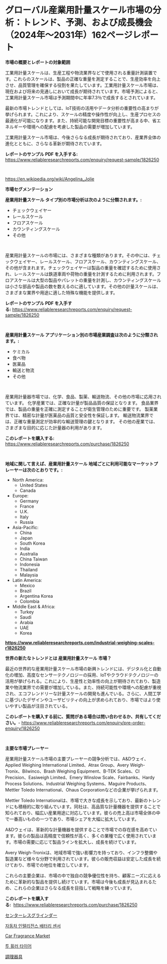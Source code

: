 <p><h1>グローバル産業用計量スケール市場の分析：トレンド、予測、および成長機会（2024年〜2031年）162ページレポート</h1></p><p><strong>市場の概要とレポートの対象範囲</strong></p>
<p><p>工業用計量スケールは、生産工程や物流業界などで使用される重量計測装置です。これらのスケールは、製品の正確な重量を測定することで、生産効率を向上させ、品質管理を確保する役割を果たしています。工業用計量スケール市場は、現在および将来の見通しにおいて成長が期待されています。市場予測によると、工業用計量スケール市場は予測期間中に年率7.3％で成長するとされています。</p><p>最新の市場トレンドとしては、IoT技術の活用やデータ分析の重要性の高まりが挙げられます。これにより、スケールの精度や操作性が向上し、生産プロセスの最適化が可能になります。また、持続可能な開発目標の重要性が高まる中、省エネルギーや環境への配慮を考慮した製品の需要が増加しています。</p><p>工業用計量スケール市場は、今後さらなる成長が期待されており、産業界全体の進化とともに、さらなる革新が期待されています。</p></p>
<p><strong>レポートのサンプル PDF を入手する:</strong> <a href="https://www.reliableresearchreports.com/enquiry/request-sample/1826250">https://www.reliableresearchreports.com/enquiry/request-sample/1826250</a></p>
<p>&nbsp;</p>
<p><a href="https://en.wikipedia.org/wiki/Angelina_Jolie">https://en.wikipedia.org/wiki/Angelina_Jolie</a></p>
<p><strong>市場セグメンテーション</strong></p>
<p><strong>産業用計量スケール タイプ別の市場分析は次のように分類されます。:</strong></p>
<p><ul><li>チェックウェイヤー</li><li>レールスケール</li><li>フロアスケール</li><li>カウンティングスケール</li><li>その他</li></ul></p>
<p>&nbsp;</p>
<p><p>産業用計量スケールの市場には、さまざまな種類があります。その中には、チェックウェイヤー、レールスケール、フロアスケール、カウンティングスケール、その他が含まれます。チェックウェイヤーは製品の重量を確認するために使用され、レールスケールは鉄道車両や荷物の重量を計測するために利用されます。フロアスケールは大型の製品やパレットの重量を計測し、カウンティングスケールは小さな部品や製品の数を数えるのに適しています。その他の計量スケールは、さまざまな業界や用途に適した特殊な機能を提供します。</p></p>
<p><strong>レポートのサンプル PDF を入手する:</strong>&nbsp;<a href="https://www.reliableresearchreports.com/enquiry/request-sample/1826250">https://www.reliableresearchreports.com/enquiry/request-sample/1826250</a></p>
<p>&nbsp;</p>
<p><strong> 産業用計量スケール アプリケーション別の市場産業調査は次のように分類されます。:</strong></p>
<p><ul><li>ケミカル</li><li>食べ物</li><li>医薬品</li><li>輸送と物流</li><li>その他</li></ul></p>
<p>&nbsp;</p>
<p><p>産業用計量器市場では、化学、食品、製薬、輸送物流、その他の市場に応用されています。 化学産業では、正確な計量が製品品質の保証となります。 食品業界では、製品の重量を正確に測定することが衛生管理のために重要です。 製薬業界では、精密な計量が医薬品の品質と安全性を保証します。 輸送物流業界では、正確な重量測定が効率的な輸送管理の鍵となります。 その他の産業では、さまざまな目的に応じた計量器の利用があります。</p></p>
<p><strong>このレポートを購入する:</strong>&nbsp; <a href="https://www.reliableresearchreports.com/purchase/1826250">https://www.reliableresearchreports.com/purchase/1826250</a></p>
<p>&nbsp;</p>
<p><strong>地域に関して言えば、産業用計量スケール 地域ごとに利用可能なマーケットプレーヤーは次のとおりです。:</strong></p>
<p><ul>
    <li>
        North America:
        <ul>
            <li>United States</li>
            <li>Canada</li>
        </ul>
    </li>
    <li>
        Europe:
        <ul>
            <li>Germany</li>
            <li>France</li>
            <li>U.K.</li>
            <li>Italy</li>
            <li>Russia</li>
        </ul>
    </li>
    <li>
        Asia-Pacific:
        <ul>
            <li>China</li>
            <li>Japan</li>
            <li>South Korea</li>
            <li>India</li>
            <li>Australia</li>
            <li>China Taiwan</li>
            <li>Indonesia</li>
            <li>Thailand</li>
            <li>Malaysia</li>
        </ul>
    </li>
    <li>
        Latin America:
        <ul>
            <li>Mexico</li>
            <li>Brazil</li>
            <li>Argentina Korea</li>
            <li>Colombia</li>
        </ul>
    </li>
    <li>
        Middle East & Africa:
        <ul>
            <li>Turkey</li>
            <li>Saudi</li>
            <li>Arabia</li>
            <li>UAE</li>
            <li>Korea</li>
        </ul>
    </li>
    </ul></p>
<p><strong><a href="https://www.reliableresearchreports.com/industrial-weighing-scales-r1826250">https://www.reliableresearchreports.com/industrial-weighing-scales-r1826250</a></strong>&nbsp;</p>
<p><strong>世界の新たなトレンドとは 産業用計量スケール 市場？</strong></p>
<p><p>最近の世界的な産業用計量スケール市場の新興トレンドには、デジタル化と自動化の増加、高度なセンサーテクノロジーの採用、IoTやクラウドテクノロジーの活用が挙げられる。これにより、生産性と効率性の向上が期待されており、製造業や物流業界での需要が増加している。また、持続可能性や環境への配慮が重視され、エコフレンドリーな計量スケールの開発も進んでいる。さらに、人間工学に基づいたデザインやユーザビリティの向上が求められており、市場ではより使いやすい製品が注目されている。</p></p>
<p><strong>このレポートを購入する前に、質問がある場合は問い合わせるか、共有してください。</strong>- <a href="https://www.reliableresearchreports.com/enquiry/pre-order-enquiry/1826250">https://www.reliableresearchreports.com/enquiry/pre-order-enquiry/1826250</a></p>
<p>&nbsp;</p>
<p><strong>主要な市場プレーヤー</strong></p>
<p><p>産業用計量スケール市場の主要プレーヤーの競争分析では、A&Dウェイ、Applied Weighing International Limited、Atrax Group、Avery Weigh-Tronix、Bilwinco、Brash Weighing Equipment、B-TEK Scales、CI Precision、Easiweigh Limited、Emery Winslow Scale、Fairbanks、Hardy Process Solutions、Industrial Weighing Systems、Maguire Products、Mettler Toledo International、Ohaus Corporationなどの企業が挙げられます。</p><p>Mettler Toledo Internationalは、市場で大きな成長を示しており、最新のトレンドにも積極的に取り組んでいます。同社は、高品質な計量機器を提供することで知られており、幅広い産業用途に対応しています。彼らの売上高は市場全体の中で一番高いものの一つであり、市場シェアを大幅に拡大しています。</p><p>A&Dウェイは、革新的な計量機器を提供することで市場での存在感を高めています。彼らの製品は高精度で信頼性が高く、多くの業種で広く使用されています。市場の需要に応じて製品ラインを拡大し、成長を続けています。</p><p>Avery Weigh-Tronixは、地域市場で強い影響力を持っており、インフラ整備や製造業など様々な分野で利用されています。彼らの販売収益は安定した成長を続けており、市場での地位を確立しています。</p><p>これらの主要企業は、市場の中で独自の競争優位性を持ち、顧客ニーズに応えるために革新的な製品を提供し続けています。市場は今後も成長が見込まれるため、これらの企業はさらなる成長を目指して戦略を練っています。</p></p>
<p><strong>このレポートを購入する:</strong>&nbsp;&nbsp;<a href="https://www.reliableresearchreports.com/purchase/1826250">https://www.reliableresearchreports.com/purchase/1826250</a></p>
<p><p><a href="https://github.com/TerrellConn/Market-Research-Report-List-2/blob/main/718694231891.md">センターレスグラインダー</a></p><p><a href="https://github.com/LuckeyCorbin/Market-Research-Report-List-2/blob/main/643285541539.md">자동차 인텔리전스 배터리 센서</a></p><p><a href="https://github.com/BraidenLucas2019/Market-Research-Report-List-1/blob/main/car-fragrance-market.md">Car Fragrance Market</a></p><p><a href="https://github.com/shampaakter36/Market-Research-Report-List-2/blob/main/144135541538.md">투 휠러 타이어</a></p><p><a href="https://github.com/RandallRunte2023/Market-Research-Report-List-2/blob/main/555021631892.md">調理器具</a></p></p>
